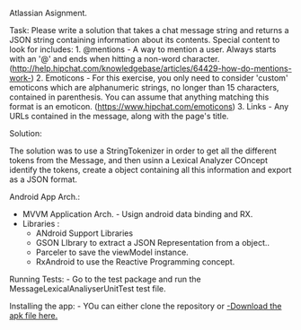 Atlassian Asignment. 

Task: Please write a solution that takes a chat message string and returns a JSON string containing information about its contents. Special content to look for includes:
	1. @mentions - A way to mention a user. Always starts with an '@' and ends when hitting a non-word character. (http://help.hipchat.com/knowledgebase/articles/64429-how-do-mentions-work-)
	2. Emoticons - For this exercise, you only need to consider 'custom' emoticons which are alphanumeric strings, no longer than 15 characters, contained in parenthesis. You can assume that anything 		matching this format is an emoticon. (https://www.hipchat.com/emoticons)
	3. Links - Any URLs contained in the message, along with the page's title.



Solution:

   The solution was to use a StringTokenizer in order to get all the different tokens from the Message, and then usinn a Lexical Analyzer COncept identify the tokens, create a object containing all this information and export as a JSON format.
   

Android App Arch.:

  - MVVM Application Arch.  - Usign android data binding and RX. 
  - Libraries :
	- ANdroid Support Libraries
	- GSON LIbrary to extract a JSON Representation from a object..
	- Parceler to save the viewModel instance.
	- RxAndroid to use the Reactive Programming concept.
 



  
Running Tests: 
	- Go to the test package and run the MessageLexicalAnaliyserUnitTest test file.


Installing the app:
	- YOu can either clone the repository or  <a href="https://github.com/skyguydaa7/AtlassianLexAnalyzer/blob/master/apk/atlassianassigment.apk?raw=true">-Download the apk file here.</a>
  
   





